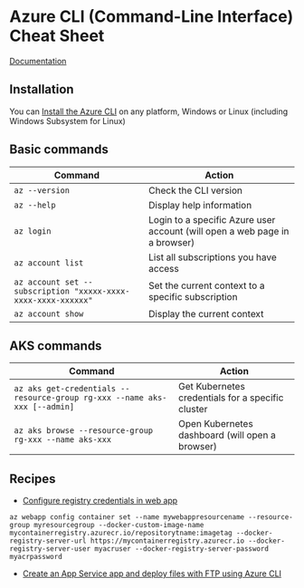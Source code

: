 # Azure CLI (Command-Line Interface) Cheat Sheet

[Documentation](https://docs.microsoft.com/en-us/cli/azure/?view=azure-cli-latest)

## Installation

You can [Install the Azure CLI](https://docs.microsoft.com/en-us/cli/azure/install-azure-cli) on any platform, Windows or Linux (including Windows Subsystem for Linux)

## Basic commands

Command | Action
------- | ------
`az --version` | Check the CLI version
`az --help` | Display help information
`az login` | Login to a specific Azure user account (will open a web page in a browser)
`az account list` | List all subscriptions you have access
`az account set --subscription "xxxxx-xxxx-xxxx-xxxx-xxxxxx"` | Set the current context to a specific subscription
`az account show` | Display the current context

## AKS commands

Command | Action
------- | ------
`az aks get-credentials --resource-group rg-xxx --name aks-xxx [--admin]`| Get Kubernetes credentials for a specific cluster
`az aks browse --resource-group rg-xxx --name aks-xxx` | Open Kubernetes dashboard (will open a browser)

## Recipes

-  [Configure registry credentials in web app](https://docs.microsoft.com/en-us/azure/app-service/containers/tutorial-custom-docker-image#configure-registry-credentials-in-web-app)

`az webapp config container set --name mywebappresourcename --resource-group myresourcegroup --docker-custom-image-name mycontainerregistry.azurecr.io/repositorytname:imagetag --docker-registry-server-url https://mycontainerregistry.azurecr.io --docker-registry-server-user myacruser --docker-registry-server-password myacrpassword`

- [Create an App Service app and deploy files with FTP using Azure CLI](https://docs.microsoft.com/en-us/azure/app-service/scripts/cli-deploy-ftp)
